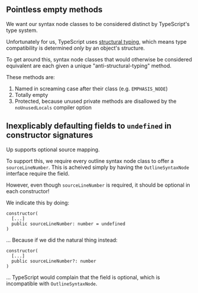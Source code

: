 Pointless empty methods
-----------------------


We want our syntax node classes to be considered distinct by TypeScript's type system.

Unfortunately for us, TypeScript uses [structural typing](https://en.wikipedia.org/wiki/Structural_type_system), which means type compatibility is determined *only* by an object's structure.

To get around this, syntax node classes that would otherwise be considered equivalent are each given a unique "anti-structural-typing" method.

These methods are:

1. Named in screaming case after their class (e.g. `EMPHASIS_NODE`)
2. Totally empty
3. Protected, because unused private methods are disallowed by the `noUnusedLocals` compiler option


Inexplicably defaulting fields to `undefined` in constructor signatures
-----------------------------------------------------------------------

Up supports optional source mapping.

To support this, we require every outline syntax node class to offer a `sourceLineNumber`. This is acheived simply by having the `OutlineSyntaxNode` interface require the field.

However, even though `sourceLineNumber` is required, it should be optional in each constructor!

We indicate this by doing:

`````
constructor(
  [...]
  public sourceLineNumber: number = undefined
)
`````

... Because if we did the natural thing instead:

`````
constructor(
  [...]
  public sourceLineNumber?: number
)
`````

... TypeScript would complain that the field is optional, which is incompatible with `OutlineSyntaxNode`.

